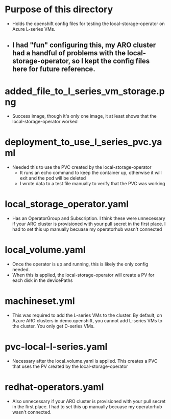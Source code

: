# Purpose of this directory

- Holds the openshift config files for testing the local-storage-operator on Azure L-series VMs.
- I had "fun" configuring this, my ARO cluster had a handful of problems with the local-storage-operator, so I kept the config files here for future reference.
    - 

# added_file_to_l_series_vm_storage.png

- Success image, though it's only one image, it at least shows that the local-storage-operator worked

# deployment_to_use_l_series_pvc.yaml

- Needed this to use the PVC created by the local-storage-operator
    - It runs an echo command to keep the container up, otherwise it will exit and the pod will be deleted
    - I wrote data to a test file manually to verify that the PVC was working

# local_storage_operator.yaml

- Has an OperatorGroup and Subscription. I think these were unnecessary if your ARO cluster is provisioned with your pull secret in the first place. I had to set this up manually becuase my operatorhub wasn't connected

# local_volume.yaml

- Once the operator is up and running, this is likely the only config needed.
- When this is applied, the local-storage-operator will create a PV for each disk in the devicePaths

# machineset.yml

- This was required to add the L-series VMs to the cluster. By default, on Azure ARO clusters in demo.openshift, you cannot add L-series VMs to the cluster. You only get D-series VMs.

# pvc-local-l-series.yaml

- Necessary after the local_volume.yaml is applied. This creates a PVC that uses the PV created by the local-storage-operator

# redhat-operators.yaml

- Also unnecessary if your ARO cluster is provisioned with your pull secret in the first place. I had to set this up manually becuase my operatorhub wasn't connected.

